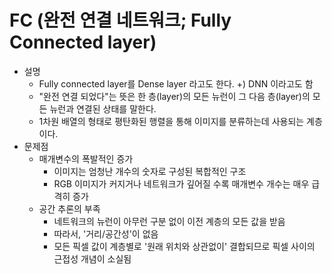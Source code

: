 # FC (완전 연결 네트워크; Fully Connected layer)
- 설명
  - Fully connected layer를 Dense layer 라고도 한다. +) DNN 이라고도 함
  - "완전 연결 되었다"는 뜻은 한 층(layer)의 모든 뉴런이 그 다음 층(layer)의 모든 뉴런과 연결된 상태를 말한다.
  - 1차원 배열의 형태로 평탄화된 행렬을 통해 이미지를 분류하는데 사용되는 계층이다.
- 문제점
  - 매개변수의 폭발적인 증가
    - 이미지는 엄청난 개수의 숫자로 구성된 복합적인 구조
    - RGB 이미지가 커지거나 네트워크가 깊어질 수록 매개변수 개수는 매우 급격히 증가
  - 공간 추론의 부족
    - 네트워크의 뉴런이 아무런 구분 없이 이전 계층의 모든 값을 받음
    - 따라서, '거리/공간성'이 없음
    - 모든 픽셀 값이 계층별로 '원래 위치와 상관없이' 결합되므로 픽셀 사이의 근접성 개념이 소실됨
